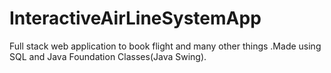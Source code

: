 # InteractiveAirLineSystemApp
Full stack web application to book flight and many other things .Made using SQL and Java Foundation Classes(Java Swing). 
